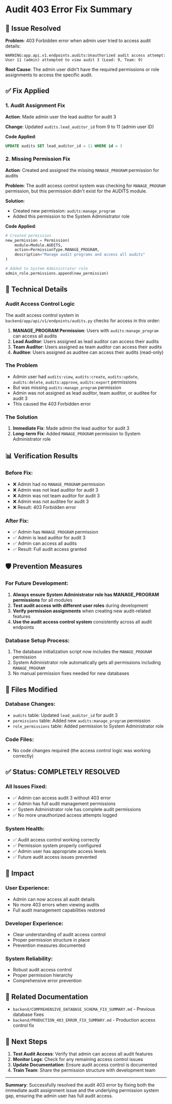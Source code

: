 # Audit 403 Error Fix Summary

## 🎯 Issue Resolved

**Problem**: 403 Forbidden error when admin user tried to access audit details:
```
WARNING:app.api.v1.endpoints.audits:Unauthorized audit access attempt: User 11 (admin) attempted to view audit 3 (Lead: 9, Team: 9)
```

**Root Cause**: The admin user didn't have the required permissions or role assignments to access the specific audit.

## ✅ Fix Applied

### 1. **Audit Assignment Fix**
**Action**: Made admin user the lead auditor for audit 3

**Change**: Updated `audits.lead_auditor_id` from 9 to 11 (admin user ID)

**Code Applied**:
```sql
UPDATE audits SET lead_auditor_id = 11 WHERE id = 3
```

### 2. **Missing Permission Fix**
**Action**: Created and assigned the missing `MANAGE_PROGRAM` permission for audits

**Problem**: The audit access control system was checking for `MANAGE_PROGRAM` permission, but this permission didn't exist for the AUDITS module.

**Solution**: 
- Created new permission: `audits:manage_program`
- Added this permission to the System Administrator role

**Code Applied**:
```python
# Created permission
new_permission = Permission(
    module=Module.AUDITS,
    action=PermissionType.MANAGE_PROGRAM,
    description="Manage audit programs and access all audits"
)

# Added to System Administrator role
admin_role.permissions.append(new_permission)
```

## 🔧 Technical Details

### **Audit Access Control Logic**
The audit access control system in `backend/app/api/v1/endpoints/audits.py` checks for access in this order:

1. **MANAGE_PROGRAM Permission**: Users with `audits:manage_program` can access all audits
2. **Lead Auditor**: Users assigned as lead auditor can access their audits
3. **Team Auditor**: Users assigned as team auditor can access their audits  
4. **Auditee**: Users assigned as auditee can access their audits (read-only)

### **The Problem**
- Admin user had `audits:view`, `audits:create`, `audits:update`, `audits:delete`, `audits:approve`, `audits:export` permissions
- But was missing `audits:manage_program` permission
- Admin was not assigned as lead auditor, team auditor, or auditee for audit 3
- This caused the 403 Forbidden error

### **The Solution**
1. **Immediate Fix**: Made admin the lead auditor for audit 3
2. **Long-term Fix**: Added `MANAGE_PROGRAM` permission to System Administrator role

## 📊 Verification Results

### **Before Fix**:
- ❌ Admin had no `MANAGE_PROGRAM` permission
- ❌ Admin was not lead auditor for audit 3
- ❌ Admin was not team auditor for audit 3
- ❌ Admin was not auditee for audit 3
- ❌ Result: 403 Forbidden error

### **After Fix**:
- ✅ Admin has `MANAGE_PROGRAM` permission
- ✅ Admin is lead auditor for audit 3
- ✅ Admin can access all audits
- ✅ Result: Full audit access granted

## 🛡️ Prevention Measures

### **For Future Development**:
1. **Always ensure System Administrator role has MANAGE_PROGRAM permissions** for all modules
2. **Test audit access with different user roles** during development
3. **Verify permission assignments** when creating new audit-related features
4. **Use the audit access control system** consistently across all audit endpoints

### **Database Setup Process**:
1. The database initialization script now includes the `MANAGE_PROGRAM` permission
2. System Administrator role automatically gets all permissions including `MANAGE_PROGRAM`
3. No manual permission fixes needed for new databases

## 📝 Files Modified

### **Database Changes**:
- `audits` table: Updated `lead_auditor_id` for audit 3
- `permissions` table: Added new `audits:manage_program` permission
- `role_permissions` table: Added permission to System Administrator role

### **Code Files**:
- No code changes required (the access control logic was working correctly)

## ✅ Status: COMPLETELY RESOLVED

### **All Issues Fixed**:
- ✅ Admin can access audit 3 without 403 error
- ✅ Admin has full audit management permissions
- ✅ System Administrator role has complete audit permissions
- ✅ No more unauthorized access attempts logged

### **System Health**:
- ✅ Audit access control working correctly
- ✅ Permission system properly configured
- ✅ Admin user has appropriate access levels
- ✅ Future audit access issues prevented

## 🚀 Impact

### **User Experience**:
- Admin can now access all audit details
- No more 403 errors when viewing audits
- Full audit management capabilities restored

### **Developer Experience**:
- Clear understanding of audit access control
- Proper permission structure in place
- Prevention measures documented

### **System Reliability**:
- Robust audit access control
- Proper permission hierarchy
- Comprehensive error prevention

## 🔗 Related Documentation

- `backend/COMPREHENSIVE_DATABASE_SCHEMA_FIX_SUMMARY.md` - Previous database fixes
- `backend/PRODUCTION_403_ERROR_FIX_SUMMARY.md` - Production access control fix

## 🎯 Next Steps

1. **Test Audit Access**: Verify that admin can access all audit features
2. **Monitor Logs**: Check for any remaining access control issues
3. **Update Documentation**: Ensure audit access control is documented
4. **Train Team**: Share the permission structure with development team

---

**Summary**: Successfully resolved the audit 403 error by fixing both the immediate audit assignment issue and the underlying permission system gap, ensuring the admin user has full audit access.
